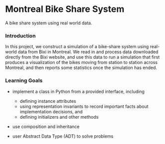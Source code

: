 # Montreal Bike Share System
A bike share system using real world data.

### Introduction
In this project, we construct a simulation of a bike-share system using real-world data from Bixi in Montreal. We read in and process data downloaded directly from the Bixi website, and use this data to run a simulation that first produces a visualization of the bikes moving from station to station across Montreal, and then reports some statistics once the simulation has ended.

### Learning Goals
+ implement a class in Python from a provided interface, including
  + defining instance attributes
  + using representation invariants to record important facts about implementation decisions, and
  + defining initializers and other methods

+ use composition and inheritance
+ user Abstract Data Type (ADT) to solve problems
